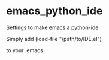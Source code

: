 # emacs_python_ide
Settings to make emacs a python-ide

Simply add 
(load-file "/path/to/IDE.el")

to your .emacs

